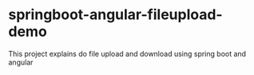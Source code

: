 # springboot-angular-fileupload-demo
This project explains do file upload and download using spring boot and angular

